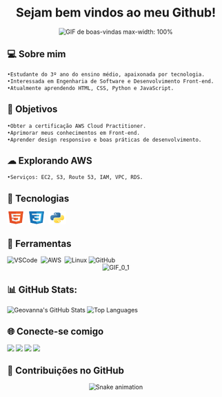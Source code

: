 <div align="center">

# Sejam bem vindos ao meu Github!

<img src="https://i.pinimg.com/originals/f9/57/6f/f9576fca9fc8ef79976a1d6327bbe9ae.gif" height="320" alt="GIF de boas-vindas max-width: 100%" >
</div>


## 💻 Sobre mim
    •Estudante do 3º ano do ensino médio, apaixonada por tecnologia.
    •Interessada em Engenharia de Software e Desenvolvimento Front-end. 
    •Atualmente aprendendo HTML, CSS, Python e JavaScript.



## 🚀 Objetivos
    •Obter a certificação AWS Cloud Practitioner. 
    •Aprimorar meus conhecimentos em Front-end.
    •Aprender design responsivo e boas práticas de desenvolvimento.

## ☁ Explorando AWS
    •Serviços: EC2, S3, Route 53, IAM, VPC, RDS.


 ## 🌟 Tecnologias

<div>
  <img src="https://raw.githubusercontent.com/devicons/devicon/master/icons/html5/html5-original.svg" alt="HTML" width="40" height="30">&nbsp;
  <img src="https://raw.githubusercontent.com/devicons/devicon/master/icons/css3/css3-original.svg" alt="CSS" width="40" height="30">&nbsp;
  <img src="https://raw.githubusercontent.com/devicons/devicon/master/icons/python/python-original.svg" alt="Python" width="40" height="30">&nbsp;
</div>

## 🔧 Ferramentas
	
 <div>
 <img src="https://cdn.jsdelivr.net/gh/devicons/devicon@latest/icons/vscode/vscode-original.svg" alt="VSCode" width="40" height="30">&nbsp;
 <img src="https://cdn.jsdelivr.net/gh/devicons/devicon@latest/icons/amazonwebservices/amazonwebservices-plain-wordmark.svg" alt="AWS" width="40" height="30">&nbsp;
  <img src="https://cdn.jsdelivr.net/gh/devicons/devicon@latest/icons/linux/linux-original.svg" alt="Linux" width="40" height="30">
  <img src="https://cdn.jsdelivr.net/gh/devicons/devicon/icons/github/github-original.svg" alt="GitHub" width="40" height="30">&nbsp;
 
</div>

<div align="center">
<img src="https://www.icegif.com/wp-content/uploads/2023/05/icegif-567.gif" height="250" alt="GIF_0_1" >
</div>

 ## 📊 GitHub Stats:

<div>
  <img height="180em" src="https://github-readme-stats.vercel.app/api?username=GeovannaApNunes&theme=dark&hide_border=false&include_all_commits=false&count_private=false" alt="Geovanna's GitHub Stats"/>
  <img height="180em" src="https://github-readme-stats.vercel.app/api/top-langs/?username=GeovannaApNunes&theme=dark&hide_border=false&include_all_commits=false&count_private=false&layout=compact" alt="Top Languages"/>
</div>

  ## 🌐 Conecte-se comigo

<div> 
   <a href="http://linkedin.com/in/geovanna-nunes" target="_blank"><img src="https://img.shields.io/badge/-LinkedIn-%230077B5?style=for-the-badge&logo=linkedin&logoColor=white" target="_blank"></a> 
  <a href="https://www.instagram.com/geovannaaparecidanunes?igsh=MTd1MXI4dG1uODltZQ%3D%3D&utm_source=qr" target="_blank"><img src="https://img.shields.io/badge/-Instagram-%23E4405F?style=for-the-badge&logo=instagram&logoColor=white" target="_blank"></a>
 <a href="https://discord.gg/xfFraNfm" target="_blank"><img src="https://img.shields.io/badge/Discord-7289DA?style=for-the-badge&logo=discord&logoColor=white" target="_blank"></a> 
  <a href = "mailto: contato: geovannanunes349@gmail.com"><img src="https://img.shields.io/badge/-Gmail-%23333?style=for-the-badge&logo=gmail&logoColor=white" target="_blank"></a>
</div>

 ## 🐍 Contribuições no GitHub
 
<div align="center">
<picture>
  <source media="(prefers-color-scheme: dark)" srcset="https://raw.githubusercontent.com/GeovannaApNunes/GeovannaApNunes/output/github-contribution-grid-snake-dark.svg">
  <source media="(prefers-color-scheme: light)" srcset="https://raw.githubusercontent.com/GeovannaApNunes/GeovannaApNunes/output/github-contribution-grid-snake.svg">
  <img alt="Snake animation" src="https://raw.githubusercontent.com/GeovannaApNunes/GeovannaApNunes/output/github-contribution-grid-snake.svg">
</picture>
</div>

